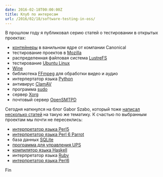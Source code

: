 ```yaml
---
date: 2016-02-18T00:00:00Z
title: Клуб по интересам
url: /2016/02/18/software-testing-in-oss/
---
```


В прошлом году я публиковал серию статей о тестировании в открытых проектах:

* [контейнеры](/2015/03/10/testing-of-lxc.html) в ванильном ядре от компании Canonical
* тестирование проектов в [Mozilla](/2015/02/11/testing-at-mozilla.html)
* распределенная файловая система [LustreFS](/2015/01/26/testing-of-lustre-fs.html)
* тестирование [Ubuntu Linux](/2015/01/21/testing-of-ubuntu.html)
* [Wine](/2014/09/23/testing-of-wine.html)
* библиотека [FFmpeg](/2014/09/14/testing-of-ffmpeg.html) для обработки видео и аудио
* интерпертатор языка [Python](/2014/09/01/testing-of-python.html)
* антивирус [ClamAV](/2014/08/21/testing-of-clamav.html)
* программа [sudo](/2014/08/14/testing-of-sudo.html)
* сервер [Xorg](/2014/08/06/testing-of-xorg.html)
* почтовый сервер [OpenSMTPD](/2014/07/29/testing-of-opensmtpd.html)

Сегодня наткнулся на блог Gabor Szabo, который тоже [написал несколько
статей](http://szabgab.com/quality-assurance-and-automated-testing-in-open-source-software.html)
на такую же тематику.
К счастью по выбранным проектам мы почти не пересеклись:

* [интерпретатор языка Perl5](http://szabgab.com/quality-assurance-of-perl-5.html)
* [интерпретатор языка Perl 6 Parrot](http://szabgab.com/smoked-parrot.html)
* база данных [SQLite](http://szabgab.com/testing-sqlite.html)
* [программа для управления UPS](http://szabgab.com/testing-nut-the-network-ups-tools.html)
* [компилятор языка Haskell](http://szabgab.com/testing-ghc-the-glasgow-haskell-compiler.html)
* интерпретатор языка [Ruby](http://szabgab.com/testing-ruby.html)
* [интерпретатор языка Perl6](http://szabgab.com/testing-pugs-and-perl-6.html)

Fin
